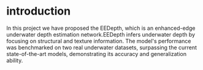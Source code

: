 # introduction
In this project we have proposed the EEDepth, which is an enhanced-edge underwater depth estimation network.EEDepth infers underwater depth by focusing on structural and texture information. The model's performance was benchmarked on two real underwater datasets, surpassing the current state-of-the-art models, demonstrating its accuracy and generalization ability.
